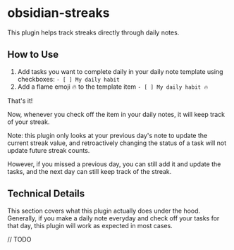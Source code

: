 # obsidian-streaks

This plugin helps track streaks directly through daily notes.

## How to Use

1. Add tasks you want to complete daily in your daily note template using checkboxes: `- [ ] My daily habit`
2. Add a flame emoji 🔥 to the template item `- [ ] My daily habit 🔥`

That's it!

Now, whenever you check off the item in your daily notes, it will keep track of your streak.

Note: this plugin only looks at your previous day's note to update the current streak value, and retroactively changing the status of a task will not update future streak counts.

However, if you missed a previous day, you can still add it and update the tasks, and the next day can still keep track of the streak.

## Technical Details

This section covers what this plugin actually does under the hood. Generally, if you make a daily note everyday and check off your tasks for that day, this plugin will work as expected in most cases.

// TODO
